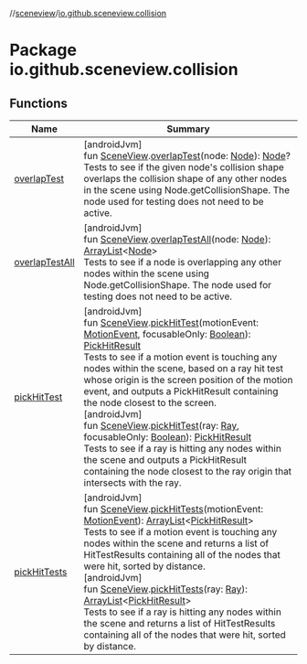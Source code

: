 //[sceneview](../../index.md)/[io.github.sceneview.collision](index.md)

# Package io.github.sceneview.collision

## Functions

| Name | Summary |
|---|---|
| [overlapTest](overlap-test.md) | [androidJvm]<br>fun [SceneView](../io.github.sceneview/-scene-view/index.md).[overlapTest](overlap-test.md)(node: [Node](../io.github.sceneview.node/-node/index.md)): [Node](../io.github.sceneview.node/-node/index.md)?<br>Tests to see if the given node's collision shape overlaps the collision shape of any other nodes in the scene using Node.getCollisionShape. The node used for testing does not need to be active. |
| [overlapTestAll](overlap-test-all.md) | [androidJvm]<br>fun [SceneView](../io.github.sceneview/-scene-view/index.md).[overlapTestAll](overlap-test-all.md)(node: [Node](../io.github.sceneview.node/-node/index.md)): [ArrayList](https://developer.android.com/reference/kotlin/java/util/ArrayList.html)&lt;[Node](../io.github.sceneview.node/-node/index.md)&gt;<br>Tests to see if a node is overlapping any other nodes within the scene using Node.getCollisionShape. The node used for testing does not need to be active. |
| [pickHitTest](pick-hit-test.md) | [androidJvm]<br>fun [SceneView](../io.github.sceneview/-scene-view/index.md).[pickHitTest](pick-hit-test.md)(motionEvent: [MotionEvent](https://developer.android.com/reference/kotlin/android/view/MotionEvent.html), focusableOnly: [Boolean](https://kotlinlang.org/api/latest/jvm/stdlib/kotlin/-boolean/index.html)): [PickHitResult](../com.google.ar.sceneform/-pick-hit-result/index.md)<br>Tests to see if a motion event is touching any nodes within the scene, based on a ray hit test whose origin is the screen position of the motion event, and outputs a PickHitResult containing the node closest to the screen.<br>[androidJvm]<br>fun [SceneView](../io.github.sceneview/-scene-view/index.md).[pickHitTest](pick-hit-test.md)(ray: [Ray](../com.google.ar.sceneform.collision/-ray/index.md), focusableOnly: [Boolean](https://kotlinlang.org/api/latest/jvm/stdlib/kotlin/-boolean/index.html)): [PickHitResult](../com.google.ar.sceneform/-pick-hit-result/index.md)<br>Tests to see if a ray is hitting any nodes within the scene and outputs a PickHitResult containing the node closest to the ray origin that intersects with the ray. |
| [pickHitTests](pick-hit-tests.md) | [androidJvm]<br>fun [SceneView](../io.github.sceneview/-scene-view/index.md).[pickHitTests](pick-hit-tests.md)(motionEvent: [MotionEvent](https://developer.android.com/reference/kotlin/android/view/MotionEvent.html)): [ArrayList](https://developer.android.com/reference/kotlin/java/util/ArrayList.html)&lt;[PickHitResult](../com.google.ar.sceneform/-pick-hit-result/index.md)&gt;<br>Tests to see if a motion event is touching any nodes within the scene and returns a list of HitTestResults containing all of the nodes that were hit, sorted by distance.<br>[androidJvm]<br>fun [SceneView](../io.github.sceneview/-scene-view/index.md).[pickHitTests](pick-hit-tests.md)(ray: [Ray](../com.google.ar.sceneform.collision/-ray/index.md)): [ArrayList](https://developer.android.com/reference/kotlin/java/util/ArrayList.html)&lt;[PickHitResult](../com.google.ar.sceneform/-pick-hit-result/index.md)&gt;<br>Tests to see if a ray is hitting any nodes within the scene and returns a list of HitTestResults containing all of the nodes that were hit, sorted by distance. |
